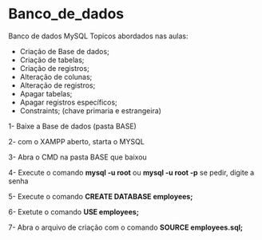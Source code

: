 # Banco_de_dados
 Banco de dados MySQL
Topicos abordados nas aulas:
- Criação de Base de dados;
- Criação de tabelas;
- Criação de registros;
- Alteração de colunas;
- Alteração de registros;
- Apagar tabelas;
- Apagar registros específicos;
- Constraints; (chave primaria e estrangeira)

1- Baixe a Base de dados (pasta BASE)

2- com o XAMPP aberto, starta o MYSQL

3- Abra o CMD na pasta BASE que baixou

4- Execute o comando **mysql -u root**
ou **mysql -u root -p** 
se pedir, digite a senha

5- Execute o comando **CREATE DATABASE employees;**

6- Exetute o comando **USE employees;**

7- Abra o arquivo de criação com o comando **SOURCE employees.sql;**	

